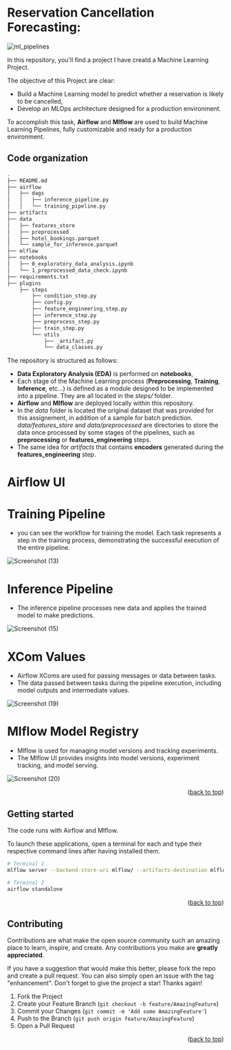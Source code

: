 
# Reservation Cancellation Forecasting: 

![ml_pipelines](https://github.com/user-attachments/assets/4a4cf15d-5b21-4f23-95e8-a7e1d09cfcd6)


In this repository, you'll find a project I have creatd a Machine Learning Project. 

The objective of this Project are clear: 
* Build a Machine Learning model to predict whether a reservation is likely to be cancelled,
* Develop an MLOps architecture designed for a production environment.

To accomplish this task, **Airflow** and **Mlflow** are used to build Machine Learning Pipelines, fully customizable and ready for a production environment.

## Code organization

```sh
.
├── README.md
├── airflow
│   ├── dags
│   │   ├── inference_pipeline.py
│   │   └── training_pipeline.py
├── artifacts
├── data
│   ├── features_store
│   ├── preprocessed
│   ├── hotel_bookings.parquet
│   └── sample_for_inference.parquet
├── mlflow
├── notebooks
│   ├── 0_exploratory_data_analysis.ipynb
│   └── 1_preprocessed_data_check.ipynb
├── requirements.txt
├── plugins
    ├── steps
        ├── condition_step.py
        ├── config.py
        ├── feature_engineering_step.py
        ├── inference_step.py
        ├── preprocess_step.py
        ├── train_step.py
        └── utils
            ├── _artifact.py
            └── data_classes.py
```

The repository is structured as follows:

* **Data Exploratory Analysis (EDA)** is performed on **notebooks**,
* Each stage of the Machine Learning process (**Preprocessing**, **Training**, **Inference**, etc...) is defined as a module designed to be implemented into a pipeline. They are all located in the *steps/* folder.
* **Airflow** and **Mlflow** are deployed locally within this repository.
* In the *data* folder is located the original dataset that was provided for this assignement, in addition of a sample for batch prediction. *data/features_store* and *data/preprocessed* are directories to store the data once processed by some stages of the pipelines, such as **preprocessing** or **features_engineering** steps.
* The same idea for *artifacts* that contains **encoders** generated during the **features_engineering** step.

# Airflow UI
# Training Pipeline
* you can see the workflow for training the model. Each task represents a step in the training process, demonstrating the successful execution of the entire pipeline.

![Screenshot (13)](https://github.com/user-attachments/assets/86e7d250-a423-4c70-9792-da802f39100d)

# Inference Pipeline
* The inference pipeline processes new data and applies the trained model to make predictions.

![Screenshot (15)](https://github.com/user-attachments/assets/37457f23-eb80-419a-9934-0e02e3d8d3d2)



# XCom Values
* Airflow XComs are used for passing messages or data between tasks.
* The data passed between tasks during the pipeline execution, including model outputs and intermediate values.

![Screenshot (19)](https://github.com/user-attachments/assets/caf67e21-b859-4804-96f0-00e82b3ef6bd)

# Mlflow Model Registry
* Mlflow is used for managing model versions and tracking experiments.
* The Mlflow UI provides insights into model versions, experiment tracking, and model serving.

![Screenshot (20)](https://github.com/user-attachments/assets/ee210aff-5d2c-43e4-ac0f-1d704970fcf2)








<p align="right">(<a href="#readme-top">back to top</a>)</p>



## Getting started

The code runs with Airflow and Mlflow. 

To launch these applications, open a terminal for each and type their respective command lines after having installed them.

```sh
# Terminal 1
mlflow server --backend-store-uri mlflow/ --artifacts-destination mlflow/ --port 8000
```

```sh
# Terminal 2
airflow standalone
```

<p align="right">(<a href="#readme-top">back to top</a>)</p>

## Contributing

Contributions are what make the open source community such an amazing place to learn, inspire, and create. Any contributions you make are **greatly appreciated**.

If you have a suggestion that would make this better, please fork the repo and create a pull request. You can also simply open an issue with the tag "enhancement".
Don't forget to give the project a star! Thanks again!

1. Fork the Project
2. Create your Feature Branch (`git checkout -b feature/AmazingFeature`)
3. Commit your Changes (`git commit -m 'Add some AmazingFeature'`)
4. Push to the Branch (`git push origin feature/AmazingFeature`)
5. Open a Pull Request

<p align="right">(<a href="#readme-top">back to top</a>)</p>


<!-- MARKDOWN LINKS & IMAGES -->
[linkedin-url]: https://www.linkedin.com/in/sameer-ahmad-569501227/

